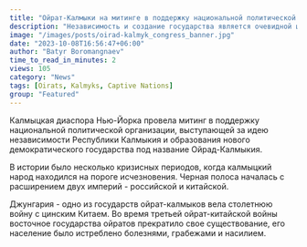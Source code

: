 ```yaml
---
title: "Ойрат-Калмыки на митинге в поддержку национальной политической организации"
description: "Независимость и создание государства является очевидной целью для любого народа."
image: "/images/posts/oirad-kalmyk_congress_banner.jpg"
date: "2023-10-08T16:56:47+06:00"
author: "Batyr Boromangnaev"
time_to_read_in_minutes: 2
views: 105
category: "News"
tags: [Oirats, Kalmyks, Captive Nations]
group: "Featured"
---
```

Калмыцкая диаспора Нью-Йорка провела митинг в поддержку национальной политической организации, выступающей за идею независимости Республики Калмыкия и образования нового демократического государства под название Ойрад-Калмыкия.

В истории было несколько кризисных периодов, когда калмыцкий народ находился на пороге исчезновения. Черная полоса началась с расширением двух империй - российской и китайской.

Джунгария - одно из государств ойрат-калмыков вела столетнюю войну с цинским Китаем. Во время третьей ойрат-китайской войны восточное государства ойратов прекратило свое существование, его население было истреблено болезнями, грабежами и насилием.
